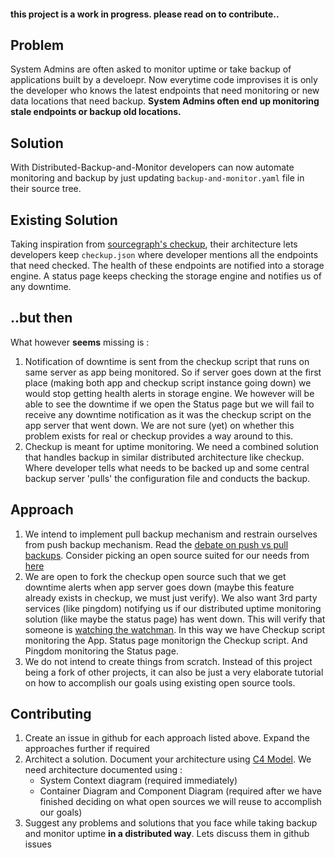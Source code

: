 #### this project is a work in progress. please read on to contribute.. ####

## Problem ##
System Admins are often asked to monitor uptime or take backup of applications built by a develoepr. Now everytime code improvises it is only the developer who knows the latest endpoints that need monitoring or new data locations that need backup. **System Admins often end up monitoring stale endpoints or backup old locations.**

## Solution ##
With Distributed-Backup-and-Monitor developers can now automate monitoring and backup by just updating `backup-and-monitor.yaml` file in their source tree.

## Existing Solution ##
Taking inspiration from [sourcegraph's checkup](https://about.sourcegraph.com/blog/why-we-open-sourced-our-uptime-monitoring-system/), their architecture lets developers keep `checkup.json` where developer mentions all the endpoints that need checked. The health of these endpoints are notified into a storage engine. A status page keeps checking the storage engine and notifies us of any downtime.

## ..but then ##
What however **seems** missing is :
1. Notification of downtime is sent from the checkup script that runs on same server as app being monitored. So if server goes down at the first place (making both app and checkup script instance going down) we would stop getting health alerts in storage engine. We however will be able to see the downtime if we open the Status page but we will fail to receive any downtime notification as it was the checkup script on the app server that went down. We are not sure (yet) on whether this problem exists for real or checkup provides a way around to this.
2. Checkup is meant for uptime monitoring. We need a combined solution that handles backup in similar distributed architecture like checkup. Where developer tells what needs to be backed up and some central backup server 'pulls' the configuration file and conducts the backup.

## Approach ##
1. We intend to implement pull backup mechanism and restrain ourselves from push backup mechanism. Read the [debate on push vs pull backups](https://news.ycombinator.com/item?id=8620236). Consider picking an open source suited for our needs from [here](https://github.com/restic/others)
2. We are open to fork the checkup open source such that we get downtime alerts when app server goes down (maybe this feature already exists in checkup, we must just verify). We also want 3rd party services (like pingdom) notifying us if our distributed uptime monitoring solution (like maybe the status page) has went down. This will verify that someone is [watching the watchman](https://www.urbandictionary.com/define.php?term=Who%20will%20watch%20the%20watchmen%3F). In this way we have Checkup script monitoring the App. Status page monitorign the Checkup script. And Pingdom monitoring the Status page.
3. We do not intend to create things from scratch. Instead of this project being a fork of other projects, it can also be just a very elaborate tutorial on how to accomplish our goals using existing open source tools.

## Contributing ##
1. Create an issue in github for each approach listed above. Expand the approaches further if required
2. Architect a solution. Document your architecture using [C4 Model](https://c4model.com/). We need architecture documented using :
    * System Context diagram (required immediately)
    * Container Diagram and Component Diagram (required after we have finished deciding on what open sources we will reuse to accomplish our goals) 
3. Suggest any problems and solutions that you face while taking backup and monitor uptime **in a distributed way**. Lets discuss them in github issues
